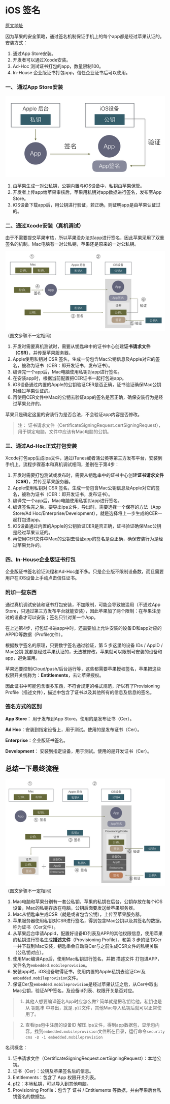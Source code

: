 # iOS 签名

[原文地址](**http://wereadteam.github.io/2017/03/13/Signature/**)

因为苹果的安全策略，通过签名机制保证手机上的每个app都是经过苹果认证的。安装方式：

1. 通过App Store安装。
2. 开发者可以通过Xcode安装。
3. Ad-Hoc 测试证书打包的app，数量限制100。
4. In-House 企业版证书打包app，信任企业证书后可以使用。

### 一、 通过App Store安装

![AppStore签名](../images/AppStore签名.png)

1. 由苹果生成一对公私钥，公钥内置与iOS设备中，私钥由苹果保管。
2. 开发者上传app给苹果审核后，苹果用私钥对app数据进行签名，发布至App Store。
3. iOS设备下载app后，用公钥进行验证，若正确，则证明app是由苹果认证过的。

### 二、通过Xcode安装（真机调试）

由于不需要提交苹果审核，所以苹果没办法对app进行签名，因此苹果采用了双重签名的机制。Mac电脑有一对公私钥，苹果还是原来的一对公私钥。

![真机调试认证](../images/真机调试认证.png) （图文步骤不一定相同）

1. 开发时需要真机测试时，需要从钥匙串中的证书中心创建**证书请求文件（CSR）**，并传至苹果服务器。
2. Apple使用私钥对 CSR 签名，生成一份包含Mac公钥信息及Apple对它的签名，被称为证书（CER：即开发证书，发布证书）。
3. 编译完一个app后，Mac电脑使用私钥对app进行签名。
4. 在安装app时，根据当前配置把CER证书一起打包进app。
5. iOS设备通过内置的Apple的公钥验证CER是否正确，证书验证确保Mac公钥时经过苹果认证的。
6. 再使用CER文件中Mac的公钥去验证app的签名是否正确，确保安装行为是经过苹果允许的。

苹果只是确定这里的安装行为是否合法，不会验证app内容是否修改。

> 注： 证书请求文件（CertificateSigningRequest.certSigningRequest），用于绑定电脑，文件中应该有Mac电脑的公钥。

### 三、通过Ad-Hoc正式打包安装

Xcode打包app生成ipa文件，通过iTunes或者蒲公英等第三方发布平台，安装到手机上。流程步骤基本和真机调试相同，差别在于第4步：

1. 开发时需要打包测试或发布时，需要从钥匙串中的证书中心创建**证书请求文件（CSR）**，并传至苹果服务器。
2. Apple使用私钥对 CSR 签名，生成一份包含Mac公钥信息及Apple对它的签名，被称为证书（CER：即开发证书，发布证书）。
3. 编译完一个app后，Mac电脑使用私钥对app进行签名。
4. 编译签名完之后，要导出ipa文件，导出时，需要选择一个保存的方法（App Store/Ad Hoc/Enterprise/Development），就是选择将上一步生成的CER一起打包进app。
5. iOS设备通过内置的Apple的公钥验证CER是否正确，证书验证确保Mac公钥是经过苹果认证的。
6. 再使用CER文件中Mac的公钥去验证app的签名是否正确，确保安装行为是经过苹果允许的。

### 四、In-House企业版证书打包

企业版证书签名验证流程和Ad-Hoc差不多。只是企业版不限制设备数，而且需要用户在iOS设备上手动点击信任证书。

### 附加一些东西

通过真机调试安装和证书打包安装，不加限制，可能会导致被滥用（不通过App Store，只通过第三方发布平台就能安装），因此苹果加了两个限制：在苹果注册过的设备才可以安装；签名只针对某一个App。

在上述第4步，打包证书进app中时，还需要加上允许安装的设备ID和app对应的APPID等数据（Profile文件）。 

根据数字签名的原理，只要数字签名通过验证，第 5 步这里的设备 IDs / AppID / Mac公钥 就都是经过苹果认证的，无法被修改，苹果就可以限制可安装的设备和app，避免滥用。

苹果还要控制iCloud/push/后台运行等，这些都需要苹果授权签名，苹果把这些权限开关统称为：**Entitlements**，去让苹果授权。

因此证书中可能包含很多东西，不符合规定的格式规范，所以有了Provisioning Profile（描述文件），描述中包含了证书以及其他所有的信息及信息的签名。

### 签名方式的区别

**App Store**： 用于发布到App Store。使用的是发布证书（Cer）。

**Ad Hoc**：安装到指定设备上，用于测试。使用的是发布证书（Cer）。

**Enterprise**：企业版证书签名。

**Development**： 安装到指定设备，用于测试。使用的是开发证书（Cer）。

## 总结一下最终流程

![苹果签名完整流程](../images/苹果签名完整流程.png)（图文步骤不一定相同）

1. Mac电脑和苹果分别有一套公私钥，苹果的私钥在后台，公钥存放在每个iOS设备，Mac的私钥存放在电脑，公钥后面要发送给苹果服务器。
2. Mac从钥匙串生成CSR（就是或者包含公钥），上传至苹果服务器。
3. 苹果服务器使用私钥对CSR进行签名，得到包含Mac公钥以及其签名的数据，称为证书（Cer文件）。
4. 从苹果后台申请Appid，配置好设备ID列表及APP的其他权限信息，使用苹果的私钥进行签名生成**描述文件**（Provisioning Profile），和第 3 步的证书Cer一并下载到Mac安装，钥匙串会自动将Cer与之前生成CSR文件的私钥关联（公私钥对应）。
5. 使用Mac编译App后，使用Mac私钥进行签名，并把 描述文件 打包进APP，文件名为```embedded.mobileprovision```。
6. 安装app时，iOS设备取得证书，使用内置的Apple私钥去验证Cer及```embedded.mobileprovision```文件。
7. 保证Cer及```embedded.mobileprovision```是经过苹果认证之后，从Cer中取出Mac公钥，验证APP签名，及设备id列表、权限开关是否对应。

> 1. 其他人想要编译签名App时应怎么做? 
> 简单就是把私钥给他。私钥也是从 钥匙串 中导出，就是```.p12```文件，其他Mac导入私钥后就可以正常使用了。

> 2. 查看ipa包中注册的设备ID
> 解压.ipa文件，得到app数据包，显示包内容，找到```embedded.mobileprovision```文件所在目录，运行命令```security cms -D -i embedded.mobileprovision```

名词概念：

1. 证书请求文件（CertificateSigningRequest.certSigningRequest）：本地公钥。
2. 证书（Cer）：公钥及苹果签名后的信息。
3. Entitlements：包含了 App 权限开关列表。
3. p12：本地私钥，可以导入到其他电脑。
4. Provisioning Profile：包含了 证书 / Entitlements 等数据，并由苹果后台私钥签名的数据包。